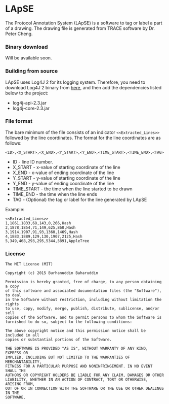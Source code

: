 # LApSE
The Protocol Annotation System (LApSE) is a software to tag or label a part of a drawing. The drawing file is generated from TRACE software by Dr. Peter Cheng.

### Binary download
Will be available soon.

### Building from source
LApSE uses Log4J 2 for its logging system. Therefore, you need to download Log4J 2 binary from [here](http://logging.apache.org/log4j/2.x/download.html), and then add the dependencies listed below to the project:
- log4j-api-2.3.jar
- log4j-core-2.3.jar

### File format
The bare minimum of the file consists of an indicator ```<<Extracted_Lines>>``` followed by the line coordinates. The format for the line coordinates are as follows:
```
<ID>,<X_START>,<X_END>,<Y_START>,<Y_END>,<TIME_START>,<TIME_END>,<TAG>
```
- ID - line ID number.
- X_START - x-value of starting coordinate of the line
- X_END - x-value of ending coordinate of the line
- Y_START - y-value of starting coordinate of the line
- Y_END - y-value of ending coordinate of the line
- TIME_START - the time when the line started to be drawn
- TIME_END - the time when the line ends
- TAG - (Optional) the tag or label for the line generated by LApSE

Example:
```
<<Extracted_Lines>>
1,1861,1833,68,143,0,266,Hash
2,1878,1854,71,149,625,860,Hash
3,1914,1907,91,93,1360,1469,Hash
4,1883,1889,129,130,1907,2125,Hash
5,349,468,293,295,5344,5891,AppleTree
```

### License
```
The MIT License (MIT)

Copyright (c) 2015 Burhanuddin Baharuddin

Permission is hereby granted, free of charge, to any person obtaining a copy
of this software and associated documentation files (the "Software"), to deal
in the Software without restriction, including without limitation the rights
to use, copy, modify, merge, publish, distribute, sublicense, and/or sell
copies of the Software, and to permit persons to whom the Software is
furnished to do so, subject to the following conditions:

The above copyright notice and this permission notice shall be included in all
copies or substantial portions of the Software.

THE SOFTWARE IS PROVIDED "AS IS", WITHOUT WARRANTY OF ANY KIND, EXPRESS OR
IMPLIED, INCLUDING BUT NOT LIMITED TO THE WARRANTIES OF MERCHANTABILITY,
FITNESS FOR A PARTICULAR PURPOSE AND NONINFRINGEMENT. IN NO EVENT SHALL THE
AUTHORS OR COPYRIGHT HOLDERS BE LIABLE FOR ANY CLAIM, DAMAGES OR OTHER
LIABILITY, WHETHER IN AN ACTION OF CONTRACT, TORT OR OTHERWISE, ARISING FROM,
OUT OF OR IN CONNECTION WITH THE SOFTWARE OR THE USE OR OTHER DEALINGS IN THE
SOFTWARE.
```
